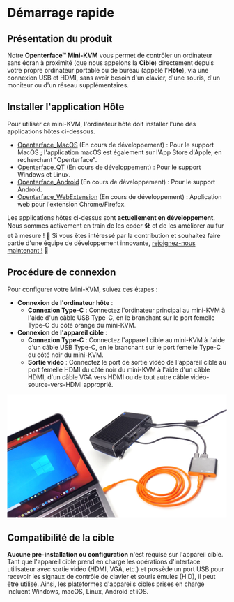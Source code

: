 # Démarrage rapide

## Présentation du produit

Notre **Openterface™ Mini-KVM** vous permet de contrôler un ordinateur sans écran à proximité (que nous appelons la **Cible**) directement depuis votre propre ordinateur portable ou de bureau (appelé l'**Hôte**), via une connexion USB et HDMI, sans avoir besoin d'un clavier, d'une souris, d'un moniteur ou d'un réseau supplémentaires.

## Installer l'application Hôte

Pour utiliser ce mini-KVM, l'ordinateur hôte doit installer l'une des applications hôtes ci-dessous.

- [Openterface_MacOS](https://github.com/TechxArtisanStudio/Openterface_MacOS) (En cours de développement) : Pour le support MacOS ; l'application macOS est également sur l'App Store d'Apple, en recherchant "Openterface".
- [Openterface_QT](https://github.com/TechxArtisanStudio/Openterface_QT) (En cours de développement) : Pour le support Windows et Linux.
- [Openterface_Android](https://github.com/TechxArtisanStudio/Openterface_Android) (En cours de développement) : Pour le support Android.
- [Openterface_WebExtension](https://github.com/TechxArtisanStudio/Openterface_WebExtension) (En cours de développement) : Application web pour l'extension Chrome/Firefox.

Les applications hôtes ci-dessus sont **actuellement en développement**. Nous sommes activement en train de les coder 🛠️ et de les améliorer au fur et à mesure ! 💪 Si vous êtes intéressé par la contribution et souhaitez faire partie d'une équipe de développement innovante, [rejoignez-nous maintenant !](mailto:info@techxartisan.com) 🚀

## Procédure de connexion

Pour configurer votre Mini-KVM, suivez ces étapes :

- **Connexion de l'ordinateur hôte** :
    - **Connexion Type-C** : Connectez l'ordinateur principal au mini-KVM à l'aide d'un câble USB Type-C, en le branchant sur le port femelle Type-C du côté orange du mini-KVM.
- **Connexion de l'appareil cible** :
    - **Connexion Type-C** : Connectez l'appareil cible au mini-KVM à l'aide d'un câble USB Type-C, en le branchant sur le port femelle Type-C du côté noir du mini-KVM.
    - **Sortie vidéo** : Connectez le port de sortie vidéo de l'appareil cible au port femelle HDMI du côté noir du mini-KVM à l'aide d'un câble HDMI, d'un câble VGA vers HDMI ou de tout autre câble vidéo-source-vers-HDMI approprié.
    
![use-case-pc-angled-view](images/product/use-case-pc-angled-view.jpg)

## Compatibilité de la cible

**Aucune pré-installation ou configuration** n'est requise sur l'appareil cible. Tant que l'appareil cible prend en charge les opérations d'interface utilisateur avec sortie vidéo (HDMI, VGA, etc.) et possède un port USB pour recevoir les signaux de contrôle de clavier et souris émulés (HID), il peut être utilisé. Ainsi, les plateformes d'appareils cibles prises en charge incluent Windows, macOS, Linux, Android et iOS.
